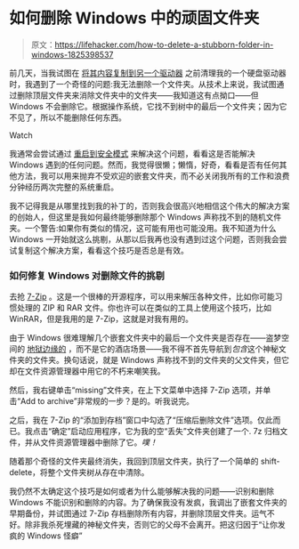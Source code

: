 # 如何删除 Windows 中的顽固文件夹

> 原文：<https://lifehacker.com/how-to-delete-a-stubborn-folder-in-windows-1825398537>

前几天，当我试图在 [将其内容复制到另一个驱动器](https://lifehacker.com/how-to-upgrade-your-computer-with-a-new-drive-1825299803) 之前清理我的一个硬盘驱动器时，我遇到了一个奇怪的问题:我无法删除一个文件夹。从技术上来说，我试图通过删除顶层文件夹来消除文件夹中的文件夹——我知道这有点拗口——但 Windows 不会删除它。根据操作系统，它找不到树中的最后一个文件夹；因为它不见了，所以不能删除任何东西。

Watch

我通常会尝试通过 [重启到安全模式](https://support.microsoft.com/en-us/help/12376/windows-10-start-your-pc-in-safe-mode) 来解决这个问题，看看这是否能解决 Windows 遇到的任何问题。然而，我觉得很懒；懒惰，好奇，看看是否有任何其他方法，我可以用来抛弃不受欢迎的嵌套文件夹，而不必关闭我所有的工作和浪费分钟经历两次完整的系统重启。

我不记得我是从哪里找到我的补丁的，否则我会很高兴地相信这个伟大的解决方案的创始人，但这里是我如何最终能够删除那个 Windows 声称找不到的随机文件夹。一个警告:如果你有类似的情况，这可能有用也可能没用。我不知道为什么 Windows 一开始就这么挑剔，从那以后我再也没有遇到过这个问题，否则我会尝试复制这个解决方案，看看这个技巧是否总是有效。

### 如何修复 Windows 对删除文件的挑剔

去抢 [7-Zip](https://www.7-zip.org/) 。这是一个很棒的开源程序，可以用来解压各种文件，比如你可能习惯处理的 ZIP 和 RAR 文件。你也许可以在类似的工具上使用这个技巧，比如 WinRAR，但是我用的是 7-Zip，这就是对我有用的。

由于 Windows 很难理解几个嵌套文件夹中的最后一个文件夹是否存在——盗梦空间的 [地狱边缘的](https://gizmodo.com/the-definitive-inception-dream-layer-map-drawn-by-chri-5709292) ，而不是它的酒店场景——我不得不首先导航到*包含*这个神秘文件夹的文件夹。换句话说，就是 Windows 声称找不到的文件夹的父文件夹，但它却在文件资源管理器中用它的不朽来嘲笑我。

然后，我右键单击“missing”文件夹，在上下文菜单中选择 7-Zip 选项，并单击“Add to archive”非常规的一步？是的。听我说完。

之后，我在 7-Zip 的“添加到存档”窗口中勾选了“压缩后删除文件”选项。仅此而已。我点击“确定”启动应用程序，它为我的空“丢失”文件夹创建了一个. 7z 归档文件，并从文件资源管理器中删除了它。*噗！*

随着那个奇怪的文件夹最终消失，我回到顶层文件夹，执行了一个简单的 shift-delete，将整个文件夹树从存在中清除。

我仍然不太确定这个技巧是如何或者为什么能够解决我的问题——识别和删除 Windows 不能识别和删除的内容。为了确保我没有发疯，我调出了嵌套文件夹的早期备份，并试图通过 7-Zip 存档删除所有内容，并删除顶层文件夹。运气不好。除非我杀死埋藏的神秘文件夹，否则它的父母不会离开。把这归因于“让你发疯的 Windows 怪癖”